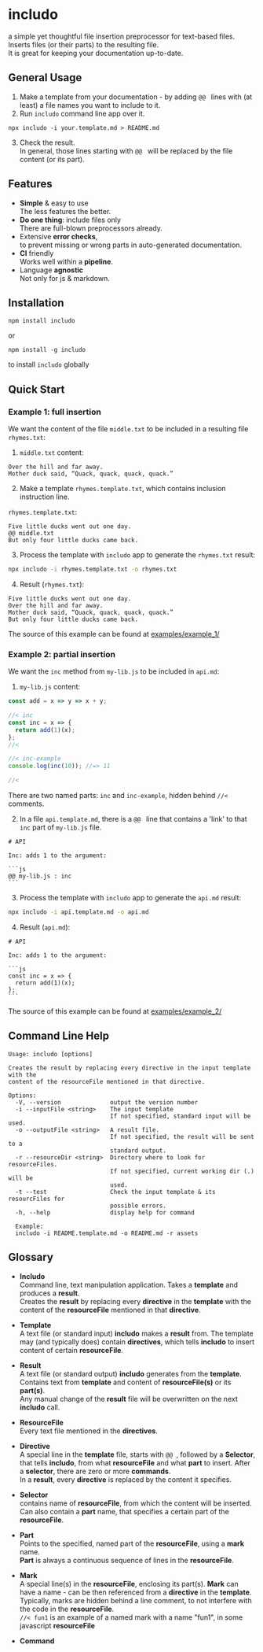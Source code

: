 <!--- Comments are Fun --->

# includo

a simple yet thoughtful file insertion preprocessor for text-based files. Inserts files (or their parts) to the resulting file.  
It is great for keeping your documentation up-to-date.

## General Usage

1. Make a template from your documentation - by adding `@@ ` lines with (at least) a file names you want to include to it.
2. Run `includo` command line app over it.

```
npx includo -i your.template.md > README.md
```

3. Check the result.  
   In general, those lines starting with `@@ ` will be replaced by the file content (or its part).

## Features

- **Simple** & easy to use  
  The less features the better.
- **Do one thing**: include files only  
  There are full-blown preprocessors already.
- Extensive **error checks**,  
   to prevent missing or wrong parts in auto-generated documentation.
- **CI** friendly  
  Works well within a **pipeline**.
- Language **agnostic**  
  Not only for js & markdown.

## Installation

```
npm install includo
```

or

```
npm install -g includo
```

to install `includo` globally

## Quick Start

### Example 1: full insertion

We want the content of the file `middle.txt` to be included in a resulting file `rhymes.txt`:

1. `middle.txt` content:

```
Over the hill and far away.
Mother duck said, “Quack, quack, quack, quack.”
```

2. Make a template `rhymes.template.txt`, which contains inclusion instruction line.

`rhymes.template.txt`:

```
Five little ducks went out one day.
@@ middle.txt
But only four little ducks came back.
```

3. Process the template with `includo` app to generate the `rhymes.txt` result:

```sh
npx includo -i rhymes.template.txt -o rhymes.txt
```

4. Result (`rhymes.txt`):

```
Five little ducks went out one day.
Over the hill and far away.
Mother duck said, “Quack, quack, quack, quack.”
But only four little ducks came back.
```

The source of this example can be found at [examples/example_1/](examples/example_1/)

### Example 2: partial insertion

We want the `inc` method from `my-lib.js` to be included in `api.md`:

1. `my-lib.js` content:

```js
const add = x => y => x + y;

//< inc
const inc = x => {
  return add(1)(x);
};
//<

//< inc-example
console.log(inc(10)); //=> 11

//<

```

There are two named parts: `inc` and `inc-example`, hidden behind `//<` comments.

2. In a file `api.template.md`, there is a `@@ ` line that contains a 'link' to that `inc` part of `my-lib.js` file.

<!-- prettier-ignore -->
~~~
# API

Inc: adds 1 to the argument:

```js
@@ my-lib.js : inc
```

~~~

3. Process the template with `includo` app to generate the `api.md` result:

```sh
npx includo -i api.template.md -o api.md
```

4. Result (`api.md`):

<!-- prettier-ignore -->
~~~
# API

Inc: adds 1 to the argument:

```js
const inc = x => {
  return add(1)(x);
};
```

~~~

The source of this example can be found at [examples/example_2/](examples/example_2/)

## Command Line Help

```
Usage: includo [options]

Creates the result by replacing every directive in the input template with the
content of the resourceFile mentioned in that directive.

Options:
  -V, --version              output the version number
  -i --inputFile <string>    The input template
                             If not specified, standard input will be used.
  -o --outputFile <string>   A result file.
                             If not specified, the result will be sent to a
                             standard output.
  -r --resourceDir <string>  Directory where to look for resourceFiles.
                             If not specified, current working dir (.) will be
                             used.
  -t --test                  Check the input template & its resourcFiles for
                             possible errors.
  -h, --help                 display help for command

  Example: 
  includo -i README.template.md -o README.md -r assets

```

## Glossary

- **Includo**  
  Command line, text manipulation application. Takes a **template** and produces a **result**.  
  Creates the **result** by replacing every **directive** in the **template** with the content of the **resourceFile** mentioned in that **directive**.
- **Template**  
  A text file (or standard input) **includo** makes a **result** from. The template may (and typically does) contain **directives**, which tells **includo** to insert content of certain **resourceFile**.
- **Result**  
  A text file (or standard output) **includo** generates from the **template**. Contains text from **template** and content of **resourceFile(s)** or its **part(s)**.  
  Any manual change of the **result** file will be overwritten on the next **includo** call.
- **ResourceFile**  
  Every text file mentioned in the **directives**.
- **Directive**  
  A special line in the **template** file, starts with `@@ `, followed by a **Selector**, that tells **includo**, from what **resourceFile** and what **part** to insert. After a **selector**, there are zero or more **commands**.  
  In a **result**, every **directive** is replaced by the content it specifies.
- **Selector**  
  contains name of **resourceFile**, from which the content will be inserted. Can also contain a **part** name, that specifies a certain part of the **resourceFile**.
- **Part**  
  Points to the specified, named part of the **resourceFile**, using a **mark** name.  
  **Part** is always a continuous sequence of lines in the **resourceFile**.
- **Mark**  
  A special line(s) in the **resourceFile**, enclosing its part(s). **Mark** can have a name - can be then referenced from a **directive** in the **template**.  
  Typically, marks are hidden behind a line comment, to not interfere with the code in the **resourceFile**.  
  `//< fun1` is an example of a named mark with a name "fun1", in some javascript **resourceFile**

- **Command**
